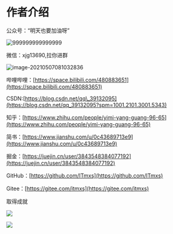 # 作者介绍

公众号：“明天也要加油呀”

![999999999999999](https://luckly007.oss-cn-beijing.aliyuncs.com/img/999999999999999.png)

微信：xjg13690,拉你进群

![image-20210507081032836](https://luckly007.oss-cn-beijing.aliyuncs.com/image/image-20210507081032836.png)

哔哩哔哩：[https://space.bilibili.com/480883651](https://space.bilibili.com/480883651)

CSDN:[https://blog.csdn.net/qq\_39132095](https://blog.csdn.net/qq_39132095?spm=1001.2101.3001.5343)

知乎：[https://www.zhihu.com/people/yimi-yang-guang-96-65](https://www.zhihu.com/people/yimi-yang-guang-96-65)

简书：[https://www.jianshu.com/u/0c43689713e9](https://www.jianshu.com/u/0c43689713e9)

掘金：[https://juejin.cn/user/3843548384077192](https://juejin.cn/user/3843548384077192)

GitHub：[https://github.com/ITmxs](https://github.com/ITmxs)

Gitee：[https://gitee.com/itmxs](https://gitee.com/itmxs)

取得成就

![](https://luckly007.oss-cn-beijing.aliyuncs.com/image/csdn5.png)

![](https://luckly007.oss-cn-beijing.aliyuncs.com/image/yun-jia-4.png)






